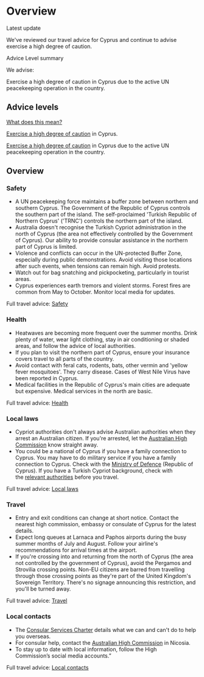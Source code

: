 # Overview

Latest update

We've reviewed our travel advice for Cyprus and continue to advise exercise a high degree of caution.

Advice Level summary

We advise:

Exercise a high degree of caution in Cyprus due to the active UN peacekeeping operation in the country.

## Advice levels

[What does this mean?](/before-you-go/travel-advice-explained/)

[Exercise a high degree of caution](https://www.smartraveller.gov.au/consular-services/travel-advice-explained#level2) in Cyprus.

[Exercise a high degree of caution](https://www.smartraveller.gov.au/consular-services/travel-advice-explained#level2) in Cyprus due to the active UN peacekeeping operation in the country.

## Overview

### Safety

* A UN peacekeeping force maintains a buffer zone between northern and southern Cyprus. The Government of the Republic of Cyprus controls the southern part of the island. The self-proclaimed 'Turkish Republic of Northern Cyprus' ('TRNC') controls the northern part of the island.
* Australia doesn't recognise the Turkish Cypriot administration in the north of Cyprus (the area not effectively controlled by the Government of Cyprus). Our ability to provide consular assistance in the northern part of Cyprus is limited.
* Violence and conflicts can occur in the UN-protected Buffer Zone, especially during public demonstrations. Avoid visiting those locations after such events, when tensions can remain high. Avoid protests.
* Watch out for bag snatching and pickpocketing, particularly in tourist areas.
* Cyprus experiences earth tremors and violent storms. Forest fires are common from May to October. Monitor local media for updates.

Full travel advice: [Safety](#safety)

### Health

* Heatwaves are becoming more frequent over the summer months. Drink plenty of water, wear light clothing, stay in air conditioning or shaded areas, and follow the advice of local authorities.
* If you plan to visit the northern part of Cyprus, ensure your insurance covers travel to all parts of the country.
* Avoid contact with feral cats, rodents, bats, other vermin and 'yellow fever mosquitoes'. They carry disease. Cases of West Nile Virus have been reported in Cyprus.
* Medical facilities in the Republic of Cyprus's main cities are adequate but expensive. Medical services in the north are basic.

Full travel advice: [Health](#health)

### Local laws

* Cypriot authorities don't always advise Australian authorities when they arrest an Australian citizen. If you're arrested, let the [Australian High Commission](https://cyprus.highcommission.gov.au/) know straight away.
* You could be a national of Cyprus if you have a family connection to Cyprus. You may have to do military service if you have a family connection to Cyprus. Check with the [Ministry of Defence](https://www.gov.cy/mod/en/contact/) (Republic of Cyprus). If you have a Turkish Cypriot background, check with the [relevant authorities](https://mucahit.gov.ct.tr/Asal/Sayfa?Q=14) before you travel.

Full travel advice: [Local laws](#local-laws)

### Travel

* Entry and exit conditions can change at short notice. Contact the nearest high commission, embassy or consulate of Cyprus for the latest details.
* Expect long queues at Larnaca and Paphos airports during the busy summer months of July and August. Follow your airline's recommendations for arrival times at the airport.
* If you're crossing into and returning from the north of Cyprus (the area not controlled by the government of Cyprus), avoid the Pergamos and Strovilia crossing points. Non-EU citizens are barred from travelling through those crossing points as they're part of the United Kingdom's Sovereign Territory. There's no signage announcing this restriction, and you'll be turned away.

Full travel advice: [Travel](#travel)

### Local contacts

* The [Consular Services Charter](/node/46) details what we can and can't do to help you overseas.
* For consular help, contact the [Australian High Commission](https://cyprus.highcommission.gov.au/) in Nicosia.
* To stay up to date with local information, follow the High Commission’s social media accounts.”

Full travel advice: [Local contacts](#local-contacts)